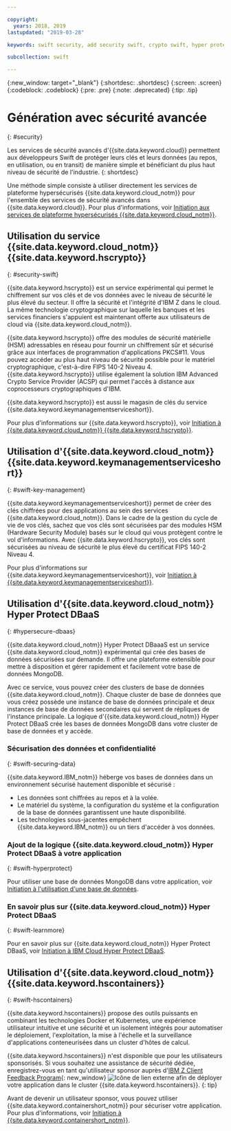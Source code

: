 ```yaml
---

copyright:
  years: 2018, 2019
lastupdated: "2019-03-28"

keywords: swift security, add security swift, crypto swift, hyper protect swift, ios hyper protect, dbaas swift, swift key management, swift advanced security

subcollection: swift

---
```


{:new_window: target="_blank"}
{:shortdesc: .shortdesc}
{:screen: .screen}
{:codeblock: .codeblock}
{:pre: .pre}
{:note: .deprecated}
{:tip: .tip} 

# Génération avec sécurité avancée
{: #security}

Les services de sécurité avancés d'{{site.data.keyword.cloud}} permettent aux développeurs Swift de protéger leurs clés et leurs données (au repos, en utilisation, ou en transit) de manière simple et bénéficiant du plus haut niveau de sécurité de l'industrie.
{: shortdesc}

Une méthode simple consiste à utiliser directement les services de plateforme hypersécurisés {{site.data.keyword.cloud_notm}} pour l'ensemble des services de sécurité avancés dans {{site.data.keyword.cloud}}. Pour plus d'informations, voir [Initiation aux services de plateforme hypersécurisés {{site.data.keyword.cloud_notm}}](/docs/services/hypersecure-platform/index.html#getting-started-with-ibm-cloud-hyper-protect-developer-starter-kits).

## Utilisation du service {{site.data.keyword.cloud_notm}} {{site.data.keyword.hscrypto}}
{: #security-swift}

{{site.data.keyword.hscrypto}} est un service expérimental qui permet le chiffrement sur vos clés et de vos données avec le niveau de sécurité le plus élevé du secteur. Il offre la sécurité et l'intégrité d'IBM Z dans le cloud. La même technologie cryptographique sur laquelle les banques et les services financiers s'appuient est maintenant offerte aux utilisateurs de cloud via {{site.data.keyword.cloud_notm}}.

{{site.data.keyword.hscrypto}} offre des modules de sécurité matérielle (HSM) adressables en réseau pour fournir un chiffrement sûr et sécurisé grâce aux interfaces de programmation d'applications PKCS#11. Vous pouvez accéder au plus haut niveau de sécurité possible pour le matériel cryptographique, c'est-à-dire FIPS 140-2 Niveau 4. {{site.data.keyword.hscrypto}} utilise également la solution IBM Advanced Crypto Service Provider (ACSP) qui permet l'accès à distance aux coprocesseurs cryptographiques d'IBM.

{{site.data.keyword.hscrypto}} est aussi le magasin de clés du service {{site.data.keyword.keymanagementserviceshort}}.

Pour plus d'informations sur {{site.data.keyword.hscrypto}}, voir [Initiation à {{site.data.keyword.cloud_notm}} {{site.data.keyword.hscrypto}}](/docs/services/hs-crypto?topic=hs-crypto-get-started#get-started).

## Utilisation d'{{site.data.keyword.cloud_notm}} {{site.data.keyword.keymanagementserviceshort}}
{: #swift-key-management}

{{site.data.keyword.keymanagementserviceshort}} permet de créer des clés chiffrées pour des applications au sein des services {{site.data.keyword.cloud_notm}}. Dans le cadre de la gestion du cycle de vie de vos clés, sachez que vos clés sont sécurisées par des modules HSM (Hardware Security Module) basés sur le cloud qui vous protègent contre le vol d'informations. Avec {{site.data.keyword.hscrypto}}, vos clés sont sécurisées au niveau de sécurité le plus élevé du certificat FIPS 140-2 Niveau 4.

Pour plus d'informations sur {{site.data.keyword.keymanagementserviceshort}}, voir [Initiation à {{site.data.keyword.keymanagementserviceshort}}](/docs/services/key-protect?topic=key-protect-getting-started-tutorial#getting-started-tutorial).

## Utilisation d'{{site.data.keyword.cloud_notm}} Hyper Protect DBaaS
{: #hypersecure-dbaas}

{{site.data.keyword.cloud_notm}} Hyper Protect DBaaaS est un service {{site.data.keyword.cloud_notm}} expérimental qui crée des bases de données sécurisées sur demande. Il offre une plateforme extensible pour mettre à disposition et gérer rapidement et facilement votre base de données MongoDB.

Avec ce service, vous pouvez créer des clusters de base de données {{site.data.keyword.cloud_notm}}. Chaque cluster de base de données que vous créez possède une instance de base de données principale et deux instances de base de données secondaires qui servent de répliques de l'instance principale. La logique d'{{site.data.keyword.cloud_notm}} Hyper Protect DBaaS crée les bases de données MongoDB dans votre cluster de base de données et y accède.

### Sécurisation des données et confidentialité
{: #swift-securing-data}

{{site.data.keyword.IBM_notm}} héberge vos bases de données dans un environnement sécurisé hautement disponible et sécurisé :
 * Les données sont chiffrées au repos et à la volée.
 * Le matériel du système, la configuration du système et la configuration de la base de données garantissent une haute disponibilité.
 * Les technologies sous-jacentes empêchent {{site.data.keyword.IBM_notm}} ou un tiers d'accéder à vos données.

### Ajout de la logique {{site.data.keyword.cloud_notm}} Hyper Protect DBaaS à votre application
{: #swift-hyperprotect}

Pour utiliser une base de données MongoDB dans votre application, voir
[Initiation à l'utilisation d'une base de données](/docs/swift/hypersecure_dbaas?topic=swift-create-database-cluster#creating-a-highly-available-and-secure-database).  

### En savoir plus sur {{site.data.keyword.cloud_notm}} Hyper Protect DBaaS
{: #swift-learnmore}

Pour en savoir plus sur {{site.data.keyword.cloud_notm}} Hyper Protect DBaaS, voir [Initiation à IBM Cloud Hyper Protect DBaaS](/docs/services/hyper-protect-dbaas?topic=hyper-protect-dbaas-gettingstarted#gettingstarted).

## Utilisation d'{{site.data.keyword.cloud_notm}} {{site.data.keyword.hscontainers}}
{: #swift-hscontainers}

{{site.data.keyword.hscontainers}} propose des outils puissants en combinant les technologies Docker et Kubernetes, une expérience utilisateur intuitive et une sécurité et un isolement intégrés pour automatiser le déploiement, l'exploitation, la mise à l'échelle et la surveillance d'applications conteneurisées dans un cluster d'hôtes de calcul.

{{site.data.keyword.hscontainers}} n'est disponible que pour les utilisateurs sponsorisés. Si vous souhaitez une assistance de sécurité dédiée, enregistrez-vous en tant qu'utilisateur sponsor auprès d'[IBM Z Client Feedback Program](https://www-01.ibm.com/marketing/iwm/iwmdocs/web/cc/earlyprograms/zcustomer.shtml){: new_window} ![Icône de lien externe](../../icons/launch-glyph.svg "Icône de lien externe") afin de déployer votre application dans le cluster {{site.data.keyword.hscontainers}}.
{: tip}

Avant de devenir un utilisateur sponsor, vous pouvez utiliser {{site.data.keyword.containershort_notm}} pour sécuriser votre application. Pour plus d'informations, voir [Initiation à {{site.data.keyword.containershort_notm}}](/docs/containers?topic=containers-container_index#container_index).
